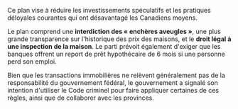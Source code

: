 Ce plan vise à réduire les investissements spéculatifs et les pratiques déloyales courantes qui ont désavantagé les Canadiens moyens. 

Le plan comprend une **interdiction des « enchères aveugles »**, une plus grande transparence sur l'historique des prix des maisons, et le **droit légal à une inspection de la maison**. Le parti prévoit également d'exiger que les banques offrent un report de prêt hypothécaire de 6 mois si une personne perd son emploi.

Bien que les transactions immobilières ne relèvent généralement pas de la responsabilité du gouvernement fédéral, le gouvernement a signalé son intention d'utiliser le Code criminel pour faire appliquer certaines de ces règles, ainsi que de collaborer avec les provinces.